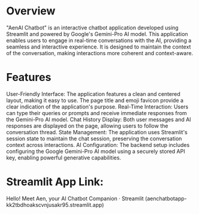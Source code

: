 # Overview

"AenAI Chatbot" is an interactive chatbot application developed using Streamlit and powered by Google's Gemini-Pro AI model. This application enables users to engage in real-time conversations with the AI, providing a seamless and interactive experience. It is designed to maintain the context of the conversation, making interactions more coherent and context-aware.

# Features

User-Friendly Interface: The application features a clean and centered layout, making it easy to use. The page title and emoji favicon provide a clear indication of the application's purpose.
Real-Time Interaction: Users can type their queries or prompts and receive immediate responses from the Gemini-Pro AI model.
Chat History Display: Both user messages and AI responses are displayed on the page, allowing users to follow the conversation thread.
State Management: The application uses Streamlit's session state to maintain the chat session, preserving the conversation context across interactions.
AI Configuration: The backend setup includes configuring the Google Gemini-Pro AI model using a securely stored API key, enabling powerful generative capabilities.

# Streamlit App Link:

Hello! Meet Aen, your AI Chatbot Companion · Streamlit (aenchatbotapp-kk2tbdhoakscvnjusakr95.streamlit.app)


